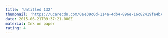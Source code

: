 ```yaml
---
title: 'Untitled 132'
thumbnail: 'https://ucarecdn.com/0ae39c0d-114a-4db4-896e-16c82419fe4b/'
date: 2015-06-21T09:37:21.000Z
material: Ink on paper
rating: 4
---
```

